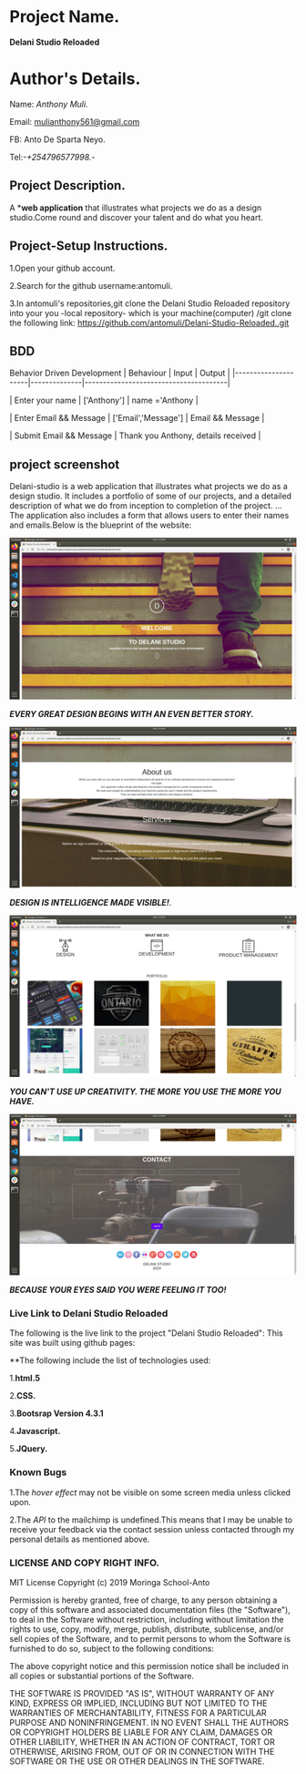 # Project Name.
**Delani Studio Reloaded**

# Author's Details.
Name: *Anthony Muli.*

Email: mulianthony561@gmail.com

FB: Anto De Sparta Neyo.

Tel:*-+254796577998.-*

## Project Description.
A ***web application** that illustrates what projects we do as a design studio.Come round and discover your talent and do what you heart.


## Project-Setup Instructions.
1.Open your github account.

2.Search for the github username:antomuli.

3.In antomuli's repositories,git clone the Delani Studio Reloaded repository into your you -local repository- which is your machine(computer) /git clone the following link: https://github.com/antomuli/Delani-Studio-Reloaded..git

## BDD 

Behavior  Driven  Development
|  Behaviour | Input  |  Output | 
|---------------------|--------------|---------------------------------------|

|  Enter your name |   ['Anthony']  | name ='Anthony   | 

|   Enter Email && Message |  ['Email','Message']  |  	Email && Message |  

|  Submit	Email && Message  |  Thank you Anthony, details received |  


## project screenshot
Delani-studio is a web application that illustrates what projects we do as a design studio. It includes a portfolio of some of our projects, and a detailed description of what we do from inception to completion of the project. ... The application also includes a form that allows users to enter their names and emails.Below is the blueprint of the website:

![landing-page](img/Landing-Page.jpg)

***EVERY GREAT DESIGN BEGINS WITH AN EVEN BETTER STORY.***

![Aboutus](/img/Aboutus.jpg)

***DESIGN IS INTELLIGENCE MADE VISIBLE!***.

![What-we-do](/img/What-we-do.jpg)

***YOU CAN'T USE UP CREATIVITY. THE MORE YOU USE THE MORE YOU HAVE.***

![Contact](/img/Contact.jpg)

***BECAUSE YOUR EYES SAID YOU WERE FEELING IT TOO!***


### Live Link to Delani Studio Reloaded
The following is the live link to the project "Delani Studio Reloaded": This site was built using github pages: 

**The following include the list of technologies used: 

1.**html.5**

2.**CSS.**

3.**Bootsrap Version 4.3.1**

4.**Javascript.**

5.**JQuery.**

### Known Bugs

1.The *hover effect* may not be visible on some screen media unless clicked upon.

2.The *API* to the mailchimp is undefined.This means that I may be unable to receive your feedback via the contact session unless contacted through my personal details as mentioned above.

### LICENSE AND COPY RIGHT INFO.
MIT License
 Copyright (c) 2019 Moringa School-Anto

Permission is hereby granted, free of charge, to any person obtaining a copy of this software and associated documentation files (the "Software"), to deal in the Software without restriction, including without limitation the rights to use, copy, modify, merge, publish, distribute, sublicense, and/or sell copies of the Software, and to permit persons to whom the Software is furnished to do so, subject to the following conditions:

The above copyright notice and this permission notice shall be included in all copies or substantial portions of the Software.

THE SOFTWARE IS PROVIDED "AS IS", WITHOUT WARRANTY OF ANY KIND, EXPRESS OR IMPLIED, INCLUDING BUT NOT LIMITED TO THE WARRANTIES OF MERCHANTABILITY, FITNESS FOR A PARTICULAR PURPOSE AND NONINFRINGEMENT. IN NO EVENT SHALL THE AUTHORS OR COPYRIGHT HOLDERS BE LIABLE FOR ANY CLAIM, DAMAGES OR OTHER LIABILITY, WHETHER IN AN ACTION OF CONTRACT, TORT OR OTHERWISE, ARISING FROM, OUT OF OR IN CONNECTION WITH THE SOFTWARE OR THE USE OR OTHER DEALINGS IN THE SOFTWARE.